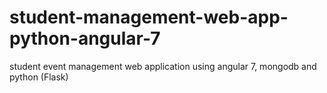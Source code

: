 # student-management-web-app-python-angular-7
student event management web application using angular 7, mongodb and python (Flask)
